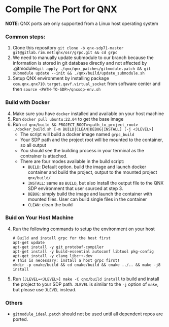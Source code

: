 # Compile The Port for QNX
**NOTE**: QNX ports are only supported from a Linux host operating system

### Common steps:
1. Clone this repository `git clone -b qnx-sdp71-master git@gitlab.rim.net:qnx/osr/grpc.git && cd grpc`
2. We need to manually update submodule to our branch because the information is stored in git database directly and not affected by .gitmodules`git apply ./qnx/qnx_patches/gitmodule.patch && git submodule update --init && ./qnx/build/update_submodule.sh`
3. Setup QNX environment by installing package `com.qnx.qnx710.target.qavf.virtual_socket` from software center and then `source <PATH-TO-SDP>/qnxsdp-env.sh`

### Build with Docker

4. Make sure you have `docker` installed and available on your host machine
5. Run `docker pull ubuntu:22.04` to get the base image
6. Run `cd qnx/build && PROJECT_ROOT=<path_to_project_root> ./docker_build.sh [-m BUILD|CLEAN|DEBUG|INSTALL] [-j <JLEVEL>]`
   * The script will build a docker image named `grpc_build`
   * Your SDP path and the project root will be mounted to the container, so all output
   * You should see the building process in your terminal as the contrainer is attached.
   * There are four modes available in the build script:
     * `BUILD`: Default option. build the image and launch docker container and build the project, output to the mounted project `qnx/build/`
     * `INSTALL`: same as `BUILD`, but also install the output file to the QNX SDP environment that user sourced at step 3.
     * `DEBUG`: simply build the image and launch the container with mounted files. User can build single files in the container
     * `CLEAN`: clean the build

### Buid on Your Host Machine
4. Run the following commands to setup the environment on your host
    ```
    # Build and install grpc for the host first
    apt-get update
    apt-get install -y git protobuf-compiler
    apt-get install -y build-essential autoconf libtool pkg-config
    apt-get install -y clang libc++-dev
    # This is necessary: install a host grpc first!
    mkdir -p cmake/build && cd cmake/build && cmake ../.. && make -j8 install
    ```
5. Run `[JLEVEL=<JLEVEL>] make -C qnx/build install` to build and install the project to your SDP path. `JLEVEL` is similar to the `-j` option of `make`, but please use `JLEVEL` instead.

### Others
* `gitmodule_ideal.patch` should not be used until all dependent repos are ported.